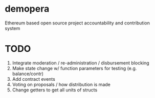 # demopera
Ethereum based open source project accountability and contribution system


# TODO
1. Integrate moderation / re-administration / disbursement blocking
2. Make state change w/ function parameters for testing (e.g. balance/contr)
3. Add contract events
4. Voting on proposals / how distribution is made
5. Change getters to get all units of structs
